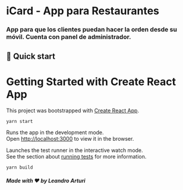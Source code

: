 # iCard - App para Restaurantes

### App para que los clientes puedan hacer la orden desde su móvil. Cuenta con panel de administrador.

## 🚀 Quick start

# Getting Started with Create React App

This project was bootstrapped with [Create React App](https://github.com/facebook/create-react-app).

`yarn start`

Runs the app in the development mode.\
Open [http://localhost:3000](http://localhost:3000) to view it in the browser.

Launches the test runner in the interactive watch mode.\
See the section about [running tests](https://facebook.github.io/create-react-app/docs/running-tests) for more information.

`yarn build`

##### Made with ❤️ by Leandro Arturi

